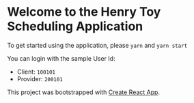 # Welcome to the Henry Toy Scheduling Application

To get started using the application, please `yarn` and `yarn start`

You can login with the sample User Id:
 - Client: `100101`
 - Provider: `200101`


This project was bootstrapped with [Create React App](https://github.com/facebook/create-react-app).

